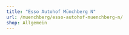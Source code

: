 ```yaml
---
title: "Esso Autohof Münchberg N"
url: /muenchberg/esso-autohof-muenchberg-n/
shop: Allgemein
---
```

